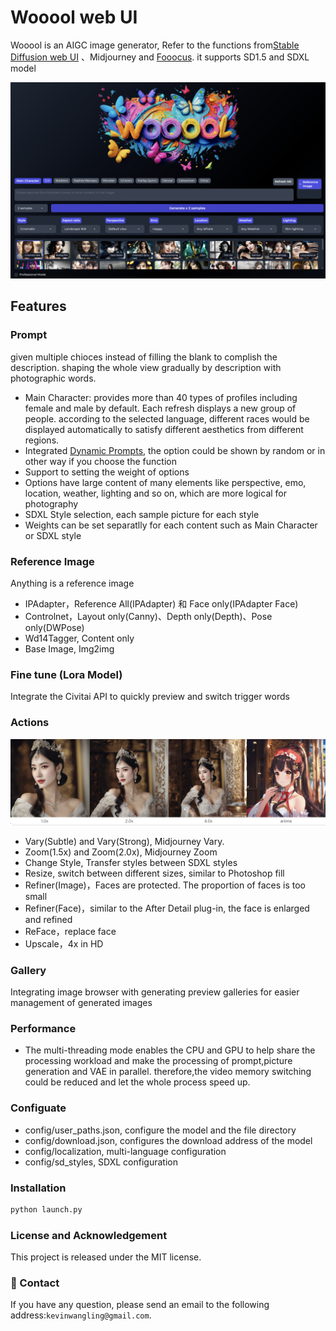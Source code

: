 # Wooool web UI

Wooool is an AIGC image generator, Refer to the functions from[Stable Diffusion web UI](https://github.com/AUTOMATIC1111/stable-diffusion-webui) 、Midjourney and [Fooocus](https://github.com/lllyasviel/Fooocus). it supports SD1.5 and SDXL model

![](screenshot.png)

## Features

### Prompt
given multiple chioces instead of filling the blank to complish the description.
shaping the whole view gradually by description with photographic words. 
- Main Character: provides more than 40 types of profiles including female and male by default. Each refresh displays a new group of people.  according to the selected language, different races would be displayed automatically to satisfy different aesthetics from different regions.
- Integrated [Dynamic Prompts](https://github.com/adieyal/dynamicprompts), the option could be shown by random or in other way if you choose the function
- Support to setting the weight of options
- Options have large content of many elements like perspective, emo, location, weather, lighting and so on, which are more logical for photography
- SDXL Style selection, each sample picture for each style
- Weights can be set separatlly for each content such as Main Character or SDXL style

### Reference Image
Anything is a reference image
- IPAdapter，Reference All(IPAdapter) 和 Face only(IPAdapter Face)
- Controlnet，Layout only(Canny)、Depth only(Depth)、Pose only(DWPose)
- Wd14Tagger, Content only
- Base Image, Img2img

### Fine tune (Lora Model)
Integrate the Civitai API to quickly preview and switch trigger words

### Actions

![](actions.jpeg)

- Vary(Subtle) and Vary(Strong), Midjourney Vary.
- Zoom(1.5x) and Zoom(2.0x), Midjourney Zoom
- Change Style, Transfer styles between SDXL styles
- Resize, switch between different sizes, similar to Photoshop fill
- Refiner(Image)，Faces are protected. The proportion of faces is too small
- Refiner(Face)，similar to the After Detail plug-in, the face is enlarged and refined
- ReFace，replace face
- Upscale，4x in HD

### Gallery
Integrating image browser with generating preview galleries for easier management of generated images

### Performance
- The multi-threading mode enables the CPU and GPU to help share the processing workload and make the processing of prompt,picture generation and VAE in parallel. therefore,the video memory switching could be reduced and let the whole process speed up.

### Configuate
- config/user_paths.json, configure the model and the file directory
- config/download.json, configures the download address of the model
- config/localization, multi-language configuration
- config/sd_styles, SDXL configuration

### Installation

```bash
python launch.py
```

### License and Acknowledgement

This project is released under the MIT license.

### :e-mail: Contact

If you have any question, please send an email to the following address:`kevinwangling@gmail.com`.